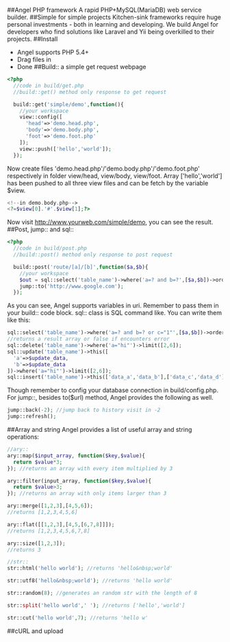 ##Angel PHP framework
A rapid PHP+MySQL(MariaDB) web service builder.
##Simple for simple projects
Kitchen-sink frameworks require huge personal investments - both in learning and developing. We build Angel for developers who find solutions like Laravel and Yii being overkilled to their projects.
##Install
- Angel supports PHP 5.4+
- Drag files in
- Done
##Build:: a simple get request webpage
```PHP
<?php
  //code in build/get.php
  //build::get() method only response to get request

  build::get('simple/demo',function(){
    //your workspace
    view::config([
      'head'=>'demo.head.php',
      'body'=>'demo.body.php',
      'foot'=>'demo.foot.php'
    ]);
    view::push(['hello','world']);
  });
```
Now create files 'demo.head.php'/'demo.body.php'/'demo.foot.php' respectively in folder view/head, view/body, view/foot. Array ['hello','world'] has been pushed to all three view files and can be fetch by the variable $view.
```PHP
<!--in demo.body.php-->
<?=$view[0].'#'.$view[1];?>
```
Now visit http://www.yourweb.com/simple/demo, you can see the result.
##Post, jump:: and sql::
```PHP
<?php
  //code in build/post.php
  //build::post() method only response to post request

  build::post('route/[a]/[b]',function($a,$b){
    //your workspace
    $out = sql::select('table_name')->where('a=? and b=?',[$a,$b])->order('a')->by('desc')->limit(5);
    jump::to('http://www.google.com');
  });
```
As you can see, Angel supports variables in uri. Remember to pass them in your build:: code block. sql:: class is SQL command like. You can write them like this:
```PHP
sql::select('table_name')->where('a=? and b=? or c="1"',[$a,$b])->order('a')->by('desc')->limit(5);
//returns a result array or false if encounters error
sql::delete('table_name')->where('a="hi"')->limit([2,6]);
sql::update('table_name')->this([
  'a'=>$update_data,
  'b'=>$update_data
])->where('a="hi"')->limit([2,6]);
sql::insert('table_name')->this(['data_a','data_b'],['data_c','data_d']);
```
Though remember to config your database connection in build/config.php. For jump::, besides to($url) method, Angel provides the following as well.
```PHP
jump::back(-2); //jump back to history visit in -2
jump::refresh();
```
##Array and string
Angel provides a list of useful array and string operations:
```PHP
//ary::
ary::map($input_array, function($key,$value){
  return $value*3;
}); //returns an array with every item multiplied by 3

ary::filter(input_array, function($key,$value){
  return $value>3;
}); //returns an array with only items larger than 3

ary::merge([1,2,3],[4,5,6]);
//returns [1,2,3,4,5,6]

ary::flat([[1,2,3],[4,5,[6,7,8]]]);
//returns [1,2,3,4,5,6,7,8]

ary::size([1,2,3]);
//returns 3

//str::
str::html('hello world'); //returns 'hello&nbsp;world'

str::utf8('hello&nbsp;world'); //returns 'hello world'

str::random(8); //generates an random str with the length of 8

str::split('hello world',' '); //returns ['hello','world']

str::cut('hello world',7); //returns 'hello w'
```
##cURL and upload

